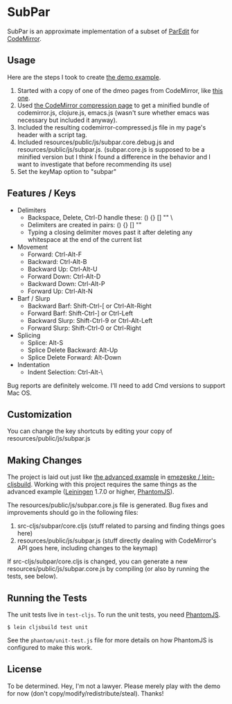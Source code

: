 # SubPar

SubPar is an approximate implementation of a subset of [ParEdit](http://emacswiki.org/emacs/ParEdit) for [CodeMirror](http://codemirror.net/).

## Usage

Here are the steps I took to create [the demo example](http://htmlpreview.github.com/?https://github.com/achengs/subpar/blob/master/demo/demo.html).

1. Started with a copy of one of the dmeo pages from CodeMirror, like
[this one](http://codemirror.net/mode/clojure/index.html).
2. Used [the CodeMirror compression
page](http://codemirror.net/doc/compress.html) to get a minified
bundle of codemirror.js, clojure.js, emacs.js (wasn't sure whether
emacs was necessary but included it anyway).
3. Included the resulting codemirror-compressed.js file in my page's header with a script tag.
4. Included resources/public/js/subpar.core.debug.js and
resources/public/js/subpar.js. (subpar.core.js is supposed to be a
minified version but I think I found a difference in the behavior and
I want to investigate that before recommending its use) 
5. Set the keyMap option to "subpar"

## Features / Keys

* Delimiters
  * Backspace, Delete, Ctrl-D handle these: () {} [] "" \
  * Delimiters are created in pairs: () {} [] ""
  * Typing a closing delimiter moves past it after deleting any whitespace at the end of the current list
* Movement
  * Forward: Ctrl-Alt-F
  * Backward: Ctrl-Alt-B
  * Backward Up: Ctrl-Alt-U
  * Forward Down: Ctrl-Alt-D
  * Backward Down: Ctrl-Alt-P
  * Forward Up: Ctrl-Alt-N
* Barf / Slurp
  * Backward Barf: Shift-Ctrl-[ or Ctrl-Alt-Right
  * Forward Barf: Shift-Ctrl-] or Ctrl-Left
  * Backward Slurp: Shift-Ctrl-9 or Ctrl-Alt-Left
  * Forward Slurp: Shift-Ctrl-0 or Ctrl-Right
* Splicing
  * Splice: Alt-S
  * Splice Delete Backward: Alt-Up
  * Splice Delete Forward: Alt-Down
* Indentation
  * Indent Selection: Ctrl-Alt-\

Bug reports are definitely welcome. I'll need to add Cmd versions to
support Mac OS.

## Customization

You can change the key shortcuts by editing your copy of
resources/public/js/subpar.js 

## Making Changes

The project is laid out just like [the advanced
example](https://github.com/emezeske/lein-cljsbuild/tree/master/example-projects/advanced)
in [emezeske /
lein-cljsbuild](https://github.com/emezeske/lein-cljsbuild). Working
with this project requires the same things as the advanced example
([Leiningen](https://github.com/technomancy/leiningen) 1.7.0 or
higher, [PhantomJS](http://www.phantomjs.org)).

The resources/public/js/subpar.core.js file is generated. Bug fixes
and improvements should go in the following files:

1. src-cljs/subpar/core.cljs (stuff related to parsing and finding
things goes here)
2. resources/public/js/subpar.js (stuff directly dealing with
CodeMirror's API goes here, including changes to the keymap)

If src-cljs/subpar/core.cljs is changed, you can generate a new
resources/public/js/subpar.core.js by compiling (or also by running
the tests, see below).

## Running the Tests

The unit tests live in `test-cljs`. To run the unit tests, you need
[PhantomJS](http://www.phantomjs.org). 

    $ lein cljsbuild test unit

See the `phantom/unit-test.js` file for more details on how PhantomJS
is configured to make this work.

## License

To be determined. Hey, I'm not a lawyer. Please merely play with the
demo for now (don't copy/modify/redistribute/steal). Thanks!